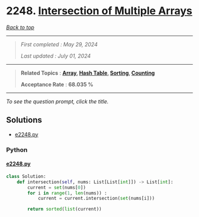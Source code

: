 # 2248. [Intersection of Multiple Arrays](<https://leetcode.com/problems/intersection-of-multiple-arrays>)

*[Back to top](<../README.md>)*

------

> *First completed : May 29, 2024*
>
> *Last updated : July 01, 2024*


------

> **Related Topics** : **[Array](<by_topic/Array.md>), [Hash Table](<by_topic/Hash Table.md>), [Sorting](<by_topic/Sorting.md>), [Counting](<by_topic/Counting.md>)**
>
> **Acceptance Rate** : **68.035 %**


------

*To see the question prompt, click the title.*

## Solutions

- [e2248.py](<../my-submissions/e2248.py>)
### Python
#### [e2248.py](<../my-submissions/e2248.py>)
```Python
class Solution:
    def intersection(self, nums: List[List[int]]) -> List[int]:
        current = set(nums[0])
        for i in range(1, len(nums)) :
            current = current.intersection(set(nums[i]))

        return sorted(list(current))    
```

